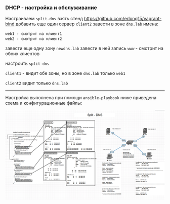 ###  DHCP - настройка и обслуживание

Настраиваем `split-dns` взять стенд https://github.com/erlong15/vagrant-bind добавить еще один сервер `client2` завести в зоне `dns.lab` имена:

```
web1 - смотрит на клиент1
web2 - смотрит на клиент2
```

завести еще одну зону `newdns.lab`
завести в ней запись `www` - смотрит на обоих клиентов

настроить  `split-dns`

 `client1` - видит обе зоны, но в зоне `dns.lab` только `web1` 

`client2` видит только `dns.lab`
**********

Настройка выполнена при помощи `ansible-playbook` ниже приведена схема и конфигурационные файлы:

![](https://raw.githubusercontent.com/sirrax/otus-linux/master/m3_l19_dns/screen/splitdns.png)

